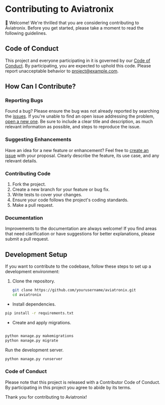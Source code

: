 # Contributing to Aviatronix

👋 Welcome! We're thrilled that you are considering contributing to Aviatronix. Before you get started, please take a moment to read the following guidelines.

## Code of Conduct

This project and everyone participating in it is governed by our [Code of Conduct](CODE_OF_CONDUCT.md). By participating, you are expected to uphold this code. Please report unacceptable behavior to [project@example.com](mailto:project@example.com).

## How Can I Contribute?

### Reporting Bugs

Found a bug? Please ensure the bug was not already reported by searching the [issues](https://github.com/yourusername/aviatronix/issues). If you're unable to find an open issue addressing the problem, [open a new one](https://github.com/yourusername/aviatronix/issues/new). Be sure to include a clear title and description, as much relevant information as possible, and steps to reproduce the issue.

### Suggesting Enhancements

Have an idea for a new feature or enhancement? Feel free to [create an issue](https://github.com/yourusername/aviatronix/issues/new) with your proposal. Clearly describe the feature, its use case, and any relevant details.

### Contributing Code

1. Fork the project.
2. Create a new branch for your feature or bug fix.
3. Write tests to cover your changes.
4. Ensure your code follows the project's coding standards.
5. Make a pull request.

### Documentation

Improvements to the documentation are always welcome! If you find areas that need clarification or have suggestions for better explanations, please submit a pull request.

## Development Setup

If you want to contribute to the codebase, follow these steps to set up a development environment:

1. Clone the repository.
   ```bash
   git clone https://github.com/yourusername/aviatronix.git
   cd aviatronix


- Install dependencies.

```bash
pip install -r requirements.txt
```

- Create and apply migrations.

```bash

python manage.py makemigrations
python manage.py migrate
```
 
Run the development server.

```bash
python manage.py runserver
```

### Code of Conduct

Please note that this project is released with a Contributor Code of Conduct. By participating in this project you agree to abide by its terms.

Thank you for contributing to Aviatronix!
